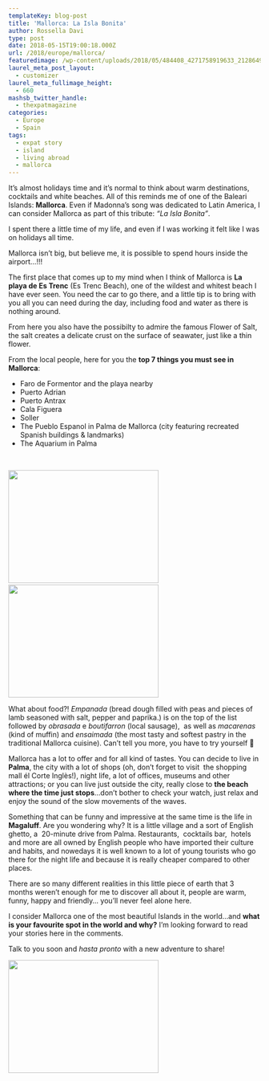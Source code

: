 ```yaml
---
templateKey: blog-post
title: 'Mallorca: La Isla Bonita'
author: Rossella Davi
type: post
date: 2018-05-15T19:00:18.000Z
url: /2018/europe/mallorca/
featuredimage: /wp-content/uploads/2018/05/484408_4271758919633_2128649041_n.jpg
laurel_meta_post_layout:
  - customizer
laurel_meta_fullimage_height:
  - 660
mashsb_twitter_handle:
  - thexpatmagazine
categories:
  - Europe
  - Spain
tags:
  - expat story
  - island
  - living abroad
  - mallorca
---
```


It&#8217;s almost holidays time and it&#8217;s normal to think about warm destinations, cocktails and white beaches. All of this reminds me of one of the Baleari Islands: **Mallorca**. Even if Madonna&#8217;s song was dedicated to Latin America, I can consider Mallorca as part of this tribute: _&#8220;La Isla Bonita&#8221;_.

I spent there a little time of my life, and even if I was working it felt like I was on holidays all time.

Mallorca isn&#8217;t big, but believe me, it is possible to spend hours inside the airport…!!!

The first place that comes up to my mind when I think of Mallorca is **La playa de Es Trenc** (Es Trenc Beach), one of the wildest and whitest beach I have ever seen. You need the car to go there, and a little tip is to bring with you all you can need during the day, including food and water as there is nothing around.

From here you also have the possibilty to admire the famous Flower of Salt, the salt creates a delicate crust on the surface of seawater, just like a thin flower.

From the local people, here for you the **top 7 things you must see in Mallorca**:

- Faro de Formentor and the playa nearby
- Puerto Adrian
- Puerto Antrax
- Cala Figuera
- Soller
- The Pueblo Espanol in Palma de Mallorca (city featuring recreated Spanish buildings & landmarks)
- The Aquarium in Palma

&nbsp;

<img class="size-medium wp-image-930 alignleft" src="/img/uploads/2018/05/427460_4150624891358_1635144725_n-300x225.jpg" alt="" width="300" height="225" srcset="/img/uploads/2018/05/427460_4150624891358_1635144725_n-300x225.jpg 300w, /img/uploads/2018/05/427460_4150624891358_1635144725_n-768x576.jpg 768w, /img/uploads/2018/05/427460_4150624891358_1635144725_n.jpg 960w" sizes="(max-width: 300px) 100vw, 300px" />                  <img class="alignnone size-medium wp-image-931" src="/img/uploads/2018/05/528682_4198437446642_1882371668_n-300x225.jpg" alt="" width="300" height="225" srcset="/img/uploads/2018/05/528682_4198437446642_1882371668_n-300x225.jpg 300w, /img/uploads/2018/05/528682_4198437446642_1882371668_n-768x576.jpg 768w, /img/uploads/2018/05/528682_4198437446642_1882371668_n.jpg 960w" sizes="(max-width: 300px) 100vw, 300px" />

What about food?! _Empanada_ (bread dough filled with peas and pieces of lamb seasoned with salt, pepper and paprika.) is on the top of the list followed by _obrasada_ e *boutifarron* (local sausage),  as well as _macarenas_ (kind of muffin) and _ensaimada_ (the most tasty and softest pastry in the traditional Mallorca cuisine). Can&#8217;t tell you more, you have to try yourself 🙂

Mallorca has a lot to offer and for all kind of tastes. You can decide to live in **Palma**, the city with a lot of shops (oh, don’t forget to visit  the shopping mall él Corte Inglès!), night life, a lot of offices, museums and other attractions; or you can live just outside the city, really close to **the beach where the time just stops**&#8230;don&#8217;t bother to check your watch, just relax and enjoy the sound of the slow movements of the waves.

Something that can be funny and impressive at the same time is the life in **Magaluff**. Are you wondering why? It is a little village and a sort of English ghetto, a  20-minute drive from Palma. Restaurants,  cocktails bar,  hotels and more are all owned by English people who have imported their culture and habits, and nowedays it is well known to a lot of young tourists who go there for the night life and because it is really cheaper compared to other places.

There are so many different realities in this little piece of earth that 3 months weren&#8217;t enough for me to discover all about it, people are warm, funny, happy and friendly&#8230; you&#8217;ll never feel alone here.

I consider Mallorca one of the most beautiful Islands in the world&#8230;and **what is your favourite spot in the world and why?** I&#8217;m looking forward to read your stories here in the comments.

Talk to you soon and _hasta pronto_ with a new adventure to share!

<img class="size-medium wp-image-932 aligncenter" src="/img/uploads/2018/05/394522_4198436486618_351003565_n-300x225.jpg" alt="" width="300" height="225" srcset="/img/uploads/2018/05/394522_4198436486618_351003565_n-300x225.jpg 300w, /img/uploads/2018/05/394522_4198436486618_351003565_n-768x576.jpg 768w, /img/uploads/2018/05/394522_4198436486618_351003565_n.jpg 960w" sizes="(max-width: 300px) 100vw, 300px" />

&nbsp;
